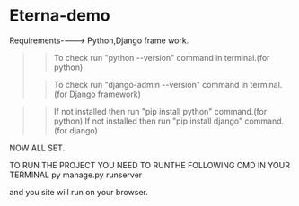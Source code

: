 # Eterna-demo
Requirements----> Python,Django frame work. 
>> To check run "python --version" command in terminal.(for python)
>
>
>> To check run "django-admin --version" command in terminal.(for Django framework)



>> If not installed then run "pip install python" command.(for python)
>> If not installed then run "pip install django" command.(for django)

NOW ALL SET.

  TO RUN THE PROJECT YOU NEED TO RUNTHE FOLLOWING CMD IN YOUR TERMINAL 
  py manage.py runserver

  and you site will run on your browser.
